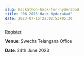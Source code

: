 ```yaml
---
slug: hackathon-hack-for-hyderabad
title: "06 2023 Hack Hyderabad"
date: 2023-07-15T22:02:53+05:30
---
```


[Register](https://www.meetup.com/swechafsmi/events/294163862/)

**Venue**: Swecha Telangana Office

**Date**: 24th June 2023